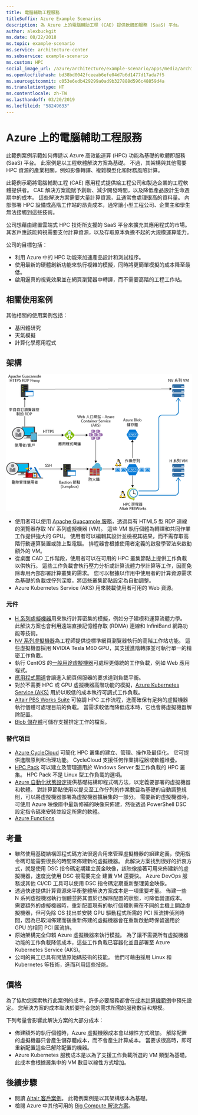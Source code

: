 ```yaml
---
title: 電腦輔助工程服務
titleSuffix: Azure Example Scenarios
description: 為 Azure 上的電腦輔助工程 (CAE) 提供軟體即服務 (SaaS) 平台。
author: alexbuckgit
ms.date: 08/22/2018
ms.topic: example-scenario
ms.service: architecture-center
ms.subservice: example-scenario
ms.custom: HPC
social_image_url: /azure/architecture/example-scenario/apps/media/architecture-hpc-saas.png
ms.openlocfilehash: bd38bd0042fceeab6efe04d7b6d1477d17ada7f5
ms.sourcegitcommit: c053e6edb429299a0ad9b327888d596c48859d4a
ms.translationtype: HT
ms.contentlocale: zh-TW
ms.lasthandoff: 03/20/2019
ms.locfileid: "58249633"
---
```

# <a name="a-computer-aided-engineering-service-on-azure"></a>Azure 上的電腦輔助工程服務

此範例案例示範如何傳遞以 Azure 高效能運算 (HPC) 功能為基礎的軟體即服務 (SaaS) 平台。 此案例是以工程軟體解決方案為基礎。 不過，其架構與其他需要 HPC 資源的產業相關，例如影像轉譯、複雜模型化和財務風險計算。

此範例示範將電腦輔助工程 (CAE) 應用程式提供給工程公司和製造企業的工程軟體提供者。 CAE 解決方案能賦予創新、減少開發時間，以及降低產品設計生命週期中的成本。 這些解決方案需要大量計算資源，且通常會處理很高的資料量。 內部部署 HPC 設備或高階工作站的昂貴成本，通常讓小型工程公司、企業主和學生無法接觸到這些技術。

公司想藉由建置雲端式 HPC 技術所支援的 SaaS 平台來擴充其應用程式的市場。 其客戶應該能夠視需要支付計算資源，以及存取原本負擔不起的大規模運算能力。

公司的目標包括：

- 利用 Azure 中的 HPC 功能來加速產品設計和測試程序。
- 使用最新的硬體創新功能來執行複雜的模擬，同時將更簡單模擬的成本降至最低。
- 啟用逼真的視覺效果並在網頁瀏覽器中轉譯，而不需要高階的工程工作站。

## <a name="relevant-use-cases"></a>相關使用案例

其他相關的使用案例包括：

- 基因體研究
- 天氣模擬
- 計算化學應用程式

## <a name="architecture"></a>架構

![啟用 HPC 功能的 SaaS 解決方案架構][architecture]

- 使用者可以使用 [Apache Guacamole 服務](https://guacamole.apache.org/)，透過具有 HTML5 型 RDP 連線的瀏覽器存取 NV 系列虛擬機器 (VM)。 這些 VM 執行個體為轉譯和共同作業工作提供強大的 GPU。 使用者可以編輯其設計並檢視其結果，而不需存取高階行動運算裝置或膝上型電腦。 排程器會根據使用者定義的啟發學習法來啟動額外的 VM。
- 從桌面 CAD 工作階段，使用者可以在可用的 HPC 叢集節點上提供工作負載以供執行。 這些工作負載會執行壓力分析或計算流體力學計算等工作，因而免除專用內部部署計算叢集的需求。 您可以根據以作用中使用者的計算資源需求為基礎的負載或佇列深度，將這些叢集節點設定為自動調整。
- Azure Kubernetes Service (AKS) 用來裝載使用者可用的 Web 資源。

### <a name="components"></a>元件

- [H 系列虛擬機器](/azure/virtual-machines/linux/sizes-hpc)用來執行計算密集的模擬，例如分子建模和運算流體力學。 此解決方案也會利用遠端直接記憶體存取 (RDMA) 連線和 InfiniBand 網路功能等技術。
- [NV 系列虛擬機器](/azure/virtual-machines/windows/sizes-gpu)為工程師提供從標準網頁瀏覽器執行的高階工作站功能。 這些虛擬機器採用 NVIDIA Tesla M60 GPU，其支援進階轉譯並可執行單一的精密工作負載。
- 執行 CentOS 的[一般用途虛擬機器](/azure/virtual-machines/linux/sizes-general)可處理更傳統的工作負載，例如 Web 應用程式。
- [應用程式閘道](/azure/application-gateway/overview)會讓進入網頁伺服器的要求達到負載平衡。
- 對於不需要 HPC 或 GPU 虛擬機器高階功能的模擬，[Azure Kubernetes Service (AKS)](/azure/aks/intro-kubernetes) 用於以較低的成本執行可調式工作負載。
- [Altair PBS Works Suite](https://www.pbsworks.com/PBSProduct.aspx?n=PBS-Works-Suite&c=Overview-and-Capabilities) 可協調 HPC 工作流程，進而確保有足夠的虛擬機器執行個體可處理目前的負載。 當需求較低而降低成本時，它也會將虛擬機器解除配置。
- [Blob 儲存體](/azure/storage/blobs/storage-blobs-introduction)可儲存支援排定工作的檔案。

### <a name="alternatives"></a>替代項目

- [Azure CycleCloud](/azure/cyclecloud/overview) 可簡化 HPC 叢集的建立、管理、操作及最佳化。 它可提供進階原則和治理功能。 CycleCloud 支援任何作業排程器或軟體堆疊。
- [HPC Pack](/azure/virtual-machines/windows/hpcpack-cluster-options) 可以建立及管理適用於 Windows Server 型工作負載的 HPC 叢集。 HPC Pack 不是 Linux 型工作負載的選項。
- [Azure 自動化狀態設定](/azure/automation/automation-dsc-overview)提供基礎結構即程式碼方法，以定義要部署的虛擬機器和軟體。 對計算節點使用以提交至工作佇列的作業數目為基礎的自動調整規則，可以將虛擬機器部署為虛擬機器擴展集的一部分。 需要新的虛擬機器時，可使用 Azure 映像庫中最新修補的映像來佈建，然後透過 PowerShell DSC 設定指令碼來安裝並設定所需的軟體。
- [Azure Functions](/azure/azure-functions/functions-overview)

## <a name="considerations"></a>考量

- 雖然使用基礎結構即程式碼方法很適合用來管理虛擬機器的組建定義，使用指令碼可能需要很長的時間來佈建新的虛擬機器。 此解決方案找到很好的折衷方式，就是使用 DSC 指令碼定期建立黃金映像，該映像接著可用來佈建新的虛擬機器，速度比使用 DSC 視需要完全 建置 VM 還要快。 Azure DevOps 服務或其他 CI/CD 工具可以使用 DSC 指令碼定期重新整理黃金映像。
- 透過快速提供計算資源來平衡整體解決方案成本是一項重要考量。 佈建一些 N 系列虛擬機器執行個體並將其置於已解除配置的狀態，可降低營運成本。 需要額外的虛擬機器時，重新配置現有的執行個體則需在不同的主機上開啟虛擬機器，但可免除 OS 找出並安裝 GPU 驅動程式所需的 PCI 匯流排偵測時間，因為已取消佈建而後重新佈建的虛擬機器會在重新啟動時保留適用於 GPU 的相同 PCI 匯流排。
- 原始架構完全仰賴 Azure 虛擬機器來執行模擬。 為了讓不需要所有虛擬機器功能的工作負載降低成本，這些工作負載已容器化並且部署至 Azure Kubernetes Service (AKS)。
- 公司的員工已具有開放原始碼技術的技能。 他們可藉由採用 Linux 和 Kubernetes 等技術，進而利用這些技能。

## <a name="pricing"></a>價格

為了協助您探索執行此案例的成本，許多必要服務都會在[成本計算機範例][calculator]中預先設定。 您解決方案的成本取決於要符合您的需求所需的服務數目和規模。

下列考量會影響此解決方案的大部分成本：

- 佈建額外的執行個體時，Azure 虛擬機器成本會以線性方式增加。 解除配置的虛擬機器只會產生儲存體成本，而不會產生計算成本。 當要求很高時，即可重新配置這些已解除配置的機器。
- Azure Kubernetes 服務成本是以為了支援工作負載所選的 VM 類型為基礎。 此成本會根據叢集中的 VM 數目以線性方式增加。

## <a name="next-steps"></a>後續步驟

- 閱讀 [Altair 客戶案例][source-document]。 此範例案例是以其架構版本為基礎。
- 檢閱 Azure 中其他可用的 [Big Compute 解決方案](https://azure.microsoft.com/solutions/big-compute)。

<!-- links -->
[architecture]: ./media/architecture-hpc-saas.png
[source-document]: https://customers.microsoft.com/story/altair-manufacturing-azure
[calculator]: https://azure.com/e/3cb9ccdc893f41ffbcdb00c328178ccf
